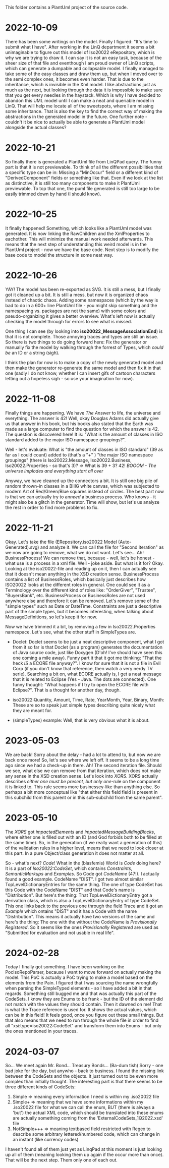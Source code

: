 This folder contains a PlantUml project of the source code.

# 2022-10-09
There has been some writings on the model. Finally I figured: "It's time to submit what I have". After working in the LinQ department it seems a bit unimaginable to figure out this model of Iso20022 eRepository, which is why we are trying to draw it. I can say it is not an easy task, because of the sheer size of that file and eventhough I am proud owner of LinQ scripts, which can generate a dumpable and collapsable model.
I finally managed to take some of the easy classes and draw them up, but when I moved over to the semi complex ones, it becomes even harder. That is due to the inheritance, which is invisible in the Xml model. I like abstractions just as much as the next, but looking through the data it is impossible to make sure that you get every needles in the haystack. Which is why I have decided to abandon this UML model until I can make a neat and queriable model in LinQ. That will help me locate all of the sweetspots, where I am missing some inheritance. That is also the key to find the correct way of making the abstractions in the generated model in the future. One further note - couldn't it be nice to actually be able to generate a PlantUml model alongside the actual classes?

# 2022-10-21
So finally there is generated a PlantUml file from LinQPad query. The funny part is that it is not previewable. To think of all the different possibilities that a specific type can be in: Missing a "MinOccur" field or a different kind of "DerivedComponent" fields or something like that. Even if we look at the list as distinctive, it is still too many components to make it PlantUml previewable. To top that one, the puml file generated is still too large to be easily trimmed down by hand (I should know).

# 2022-10-25
It finally happened! Something, which looks like a PlantUml model was generated. It is now linking the RawChildren and the XmlProperties to eachother. This will minimize the manual work needed afterwards. This means that the next step of understanding this weird model is in the PlantUml project - now we have the base code. Next step is to modify the base code to model the structure in some neat way.

# 2022-10-26
YAY! The model has been re-exported as SVG. It is still a mess, but I finally got it cleaned up a bit. It is still a mess, but now it is organized chaos instead of chaotic chaos. Adding some namespaces (which by the way is bad to do in a 600+ line PlantUml file - you might skip something and the namespacing vs. packages are not the same) with some colors and pseudo-organizing it gives a better overview. What's left now is actually checking the model through for errors to see what is missed.

One thing I can see (by looking into **iso20022_MessageAssociationEnd**) is that it is not complete. Those annoying traces and types are still an issue. So there is two things to do going forward here: Fix the generator or manually fix the model by walking through the forrest of Types, which <i>could be</i> an ID or a string (sigh).

I think the plan for now is to make a copy of the newly generated model and then make the generator re-generate the same model and then fix it in that one (sadly I do not know, whether I can insert gifs of cartoon characters letting out a hopeless sigh - so use your imagination for now).

# 2022-11-08
Finally things are happening. We have <i>The Answer</i> to life, the universe and everything. The answer is 42! Well, okay Douglas Adams did actually give us that answer in his book, but his books also stated that the Earth was made as a large computer to find the question for which the answer is 42. The question is discovered here! It is: "What is the amount of classes in ISO standard added to the major ISO namespace groupings?".

Well - let's evaluate: What is "the amount of classes in ISO standard" (39 as far as I could count) added to (that's a "+" ) "the major ISO namespace groupings" (there is Iso20022.Message, Iso20022.Business, Iso20022.Properties - so that's 3)?  => What is 39 + 3? 42! *BOOOM - The universe implodes and everything start all over*

Anyway, we have cleaned up the connectors a bit. It is still one big pile of random thrown-in classes in a BIIIG white canvas, which was subjected to modern Art of Red/Green/Blue squares instead of circles. The best part now is that we can actually try to an*need* a business process. Who knows - it might also be a glitch in the generator. Time will show, but let's us analyze the rest in order to find more problems to fix.

# 2022-11-21
Okay. Let's take the file (ERepository.iso20022 Model (Auto-Generated).svg) and analyze it. We can call the file for "Second iteration" as we now are going to remove, what we do not want. Let's see... Ah! BusinessProcess! We can remove that, because - well, let's be honest - what use is a process in a xml file. Well - joke aside. But what is it for? Okay. Looking at the iso20022-file and reading up on it, then I can actually see that it doesn't mean anything in the XSD creation sense. BusinessProcess contains a list of BusinessRoles, which basically just describes how ISO20022 looks at the different roles in general. One could see it as a Terminology over the different kind of roles like: "OrderGiver", "Trustee", "BuyersBank", etc. BusinessProcess or BusinessRoles are not used anywhere else and therefore it can be removed.
Let's remove some of the "simple types" such as Date or DateTime. Constraints are just a descriptive part of the simple types, but it becomes interesting, when talking about MessageDefinitions, so let's keep it for now.

Now we have trimmed it a bit, by removing a few in Iso20022.Properties namespace. Let's see, what the other stuff in SimpleTypes are.

* Doclet: Doclet seems to be just a neat descriptive component, what I got from it so far is that Doclet (as a program) generates the documentation of Java source code, just like Doxygen (D'oh! I've should have seen this one coming a mile away). Funny part it that it got me thinking: "That the heck <i>IS</i> a ECORE file anyway?". I know for sure that it is not a file in Evil Corp (if you don't know that reference, then watch a very nerdy TV serie). Searching a bit on, what ECORE actually is, I get a neat message that it is related to Eclipse (Yes - Java. The dots are connected). One funny thought: "What happens if I try to open the ECORE file with Eclipse?". That is a thought for another day, though.

* iso20022:Quantity, Amount, Time, Rate, YearMonth, Year, Binary, Month: These are so to speak just simple types describing quite nicely what they are meant for.

* (simpleTypes) example: Well, that is very obvious what it is about.

# 2023-05-03
We are back! Sorry about the delay - had a lot to attend to, but now we are back once more! So, let's see where we left off. It seems to be a long time ago since we had a check-up in there. Ah! The second iteration file. Should we see, what else we can remove from that iteration, which does not make any sense in the XSD creation sense. Let's look into <i>XORS</i>. XORS actually describes <i>either one must be present, but only one</i>-rule on the component it is linked to. This rule seems more businessey-like than anything else. So perhaps a bit more conceptual like "that either this field field is present in this subchild from this parent or in this sub-subchild from the same parent".

# 2023-05-10
The <i>XORS</i> got <i>impactedElements</i> and <i>impactedMessageBuildingBlocks</i>, where either one is filled out with an ID (and God forbids both to be filled at the same time). So, in the generation (if we really want a generation of this) of the validation rules in a higher level, means that we need to look closer at this part. In a pure Object/class generation it does not matter at all. 

So - what's next? <i>Code</i>! What in the (blasfemis) World is <i>Code</i> doing here? It is a part of <i>Iso20022:CodeSet</i>, which contains <i>Constraints</i>, <i>SemanticMarkups</i> and <i>Examples</i>. So Code got <i>CodeName</i> (47!).
I actually found a good example. CodeName "DIST". I got two almost similar TopLevelDictionaryEntries for the same thing. The one of type CodeSet has this Code with the CodeName "DIST" and that Code's name is "Distribution". But here's the thing: That TopLevelDictionaryEntry got a derivation class, which is also a TopLevelDictionaryEntry of type CodeSet. This one links back to the previous one through the field Trace and it got an <i>Example</i> which ontains "DIST" and it has a Code with the name "Distribution". This means it actually have two versions of the same and here's the thing: The one with the without the CodeName is <i>Provisionally Registered</i>. So it seems like the ones <i>Provisionally Registered</i> are used as "Submitted for evaluation and not usable in real life".

# 2024-02-28
Today I finally got something. I have been working on the PocIsoRepoParser, because I want to move forward on actually making the model. This PoC is actually a PoC trying to make a model based on the elements from the Pain. I figured that I was sourcing the name wrongfully when parsing the SimpleTyped elements - so I have added a bit in that regards. Something still bugged me and that was actually this part of the CodeSets. I know they are Enums to be frank - but the ID of the element did not match with the values they should contain. Then it dawned on me! That is what the Trace reference is used for. It shows the actual values, which can be in this field! It feels good, once you figure out these small things. But that also means that we need to run through the whole file in order to find all "xsi:type=iso20022:CodeSet" and transform them into Enums - but only the ones mentioned in your traces.

# 2024-03-07
So... We meet again Mr. Bond... Treasury Bonds... (Ba-dum tish) Sorry - one bad joke for the day, but anywho - back to business. I found the missing link between the CodeSets and the objects. It just turned out to be even more complex than initially thought. The interesting part is that there seems to be three different kinds of CodeSets:

1. Simple => meaning every information I need is within my .iso20022 file
2. Simple+ => meaning that we have some informations within my .iso20022 file for what we can call the enum, BUT (there is always a 'but') the actual XML code, which should be translated into these enums are actually something coming from the 'ExternalCodeSets_1Q2022.xsd' file
3. NotSimple+++ => meaning textbased field restricted with Regex to describe some arbitrary lettered/numbered code, which can change in an instant (like currency codes)

I haven't found all of them just yet as LinqPad at this moment is just looking up all of them (meaning looking them up again if the occur more than once). That will be the next step. Them only one of each out.